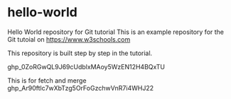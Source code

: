 # hello-world
Hello World repository for Git tutorial
This is an example repository for the Git tutoial on https://www.w3schools.com

This repository is built step by step in the tutorial.

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

This is for fetch and merge
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
